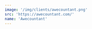 ```yaml
---
image: '/img/clients/awecountant.png'
src: 'https://awecountant.com/'
name: 'Awecountant'
---
```

